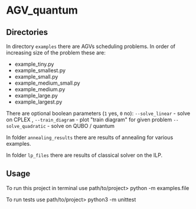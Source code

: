 # AGV_quantum

## Directories

In directory ```examples``` there are AGVs scheduling problems. In order of increasing size of the problem these are:

- example_tiny.py
- example_smallest.py
- example_small.py
- example_medium_small.py
- example_medium.py
- example_large.py
- example_largest.py

There are optional boolean parameters (```1``` yes, ```0``` no): ```--solve_linear``` - solve on CPLEX , ```--train_diagram``` - plot "train diagram" for given problem ```--solve_quadratic``` - solve on QUBO / quantum

In folder ```annealing_results``` there are results of annealing for various examples.

In folder ```lp_files``` there are results of classical solver on the ILP.

## Usage 

To run this project in terminal use path/to/project> python -m examples.file 

To run tests use path/to/project> python3 -m unittest
